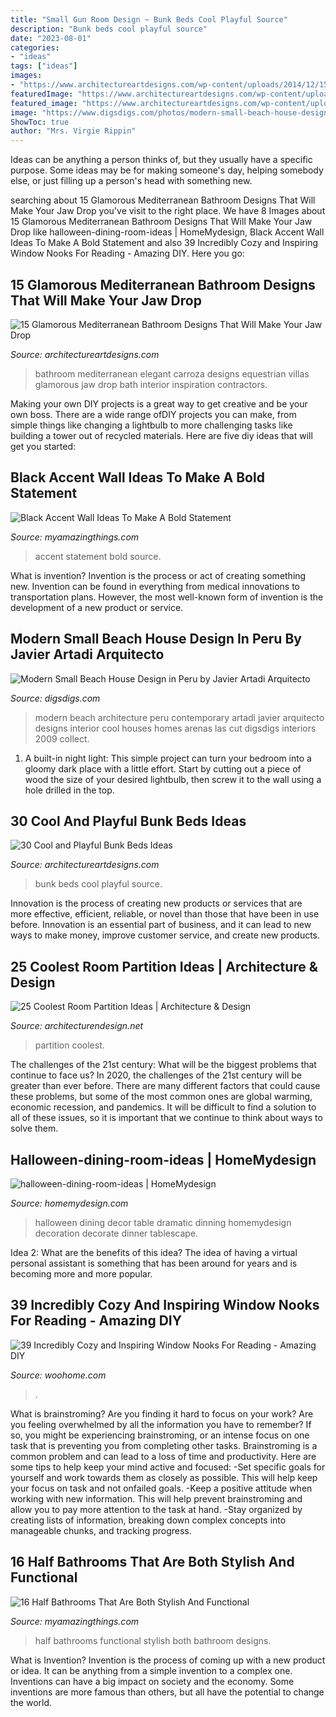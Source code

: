 ```yaml
---
title: "Small Gun Room Design ~ Bunk Beds Cool Playful Source"
description: "Bunk beds cool playful source"
date: "2023-08-01"
categories:
- "ideas"
tags: ["ideas"]
images:
- "https://www.architectureartdesigns.com/wp-content/uploads/2014/12/15-Glamorous-Mediterranean-Bathroom-Designs-That-Will-Make-Your-Jaw-Drop-12-630x947.jpg"
featuredImage: "https://www.architectureartdesigns.com/wp-content/uploads/2013/06/310-630x945.jpg"
featured_image: "https://www.architectureartdesigns.com/wp-content/uploads/2014/12/15-Glamorous-Mediterranean-Bathroom-Designs-That-Will-Make-Your-Jaw-Drop-12-630x947.jpg"
image: "https://www.digsdigs.com/photos/modern-small-beach-house-design-6-554x850.jpg"
ShowToc: true
author: "Mrs. Virgie Rippin"
---
```



Ideas can be anything a person thinks of, but they usually have a specific purpose. Some ideas may be for making someone's day, helping somebody else, or just filling up a person's head with something new.

	

		
searching about 15 Glamorous Mediterranean Bathroom Designs That Will Make Your Jaw Drop you've visit to the right place. We have 8 Images about 15 Glamorous Mediterranean Bathroom Designs That Will Make Your Jaw Drop like halloween-dining-room-ideas | HomeMydesign, Black Accent Wall Ideas To Make A Bold Statement and also 39 Incredibly Cozy and Inspiring Window Nooks For Reading - Amazing DIY. Here you go:
		
    
## 15 Glamorous Mediterranean Bathroom Designs That Will Make Your Jaw Drop

<img loading=lazy src="https://www.architectureartdesigns.com/wp-content/uploads/2014/12/15-Glamorous-Mediterranean-Bathroom-Designs-That-Will-Make-Your-Jaw-Drop-12-630x947.jpg" onerror="this.onerror=null;this.src='https://tse1.mm.bing.net/th?id=OIP.HYiLv5tdjgM5I-cYl_bMEQHaLI&amp;pid=15.1';" alt="15 Glamorous Mediterranean Bathroom Designs That Will Make Your Jaw Drop">

_Source: architectureartdesigns.com_

>bathroom mediterranean elegant carroza designs equestrian villas glamorous jaw drop bath interior inspiration contractors. 

	

Making your own DIY projects is a great way to get creative and be your own boss. There are a wide range ofDIY projects you can make, from simple things like changing a lightbulb to more challenging tasks like building a tower out of recycled materials. Here are five diy ideas that will get you started: 

    
## Black Accent Wall Ideas To Make A Bold Statement

<img loading=lazy src="http://myamazingthings.com/wp-content/uploads/2018/02/black-accent-wall-3.jpg" onerror="this.onerror=null;this.src='https://tse3.mm.bing.net/th?id=OIP.e0FLprZHkTWKFTAAMMzjTwHaLH&amp;pid=15.1';" alt="Black Accent Wall Ideas To Make A Bold Statement">

_Source: myamazingthings.com_

>accent statement bold source. 

	

What is invention?
Invention is the process or act of creating something new. Invention can be found in everything from medical innovations to transportation plans. However, the most well-known form of invention is the development of a new product or service.

    
## Modern Small Beach House Design In Peru By Javier Artadi Arquitecto

<img loading=lazy src="https://www.digsdigs.com/photos/modern-small-beach-house-design-6-554x850.jpg" onerror="this.onerror=null;this.src='https://tse1.mm.bing.net/th?id=OIP.cA5IilZutoKJnNp9O4ZLeQHaLX&amp;pid=15.1';" alt="Modern Small Beach House Design in Peru by Javier Artadi Arquitecto">

_Source: digsdigs.com_

>modern beach architecture peru contemporary artadi javier arquitecto designs interior cool houses homes arenas las cut digsdigs interiors 2009 collect. 

	

1. A built-in night light: This simple project can turn your bedroom into a gloomy dark place with a little effort. Start by cutting out a piece of wood the size of your desired lightbulb, then screw it to the wall using a hole drilled in the top.

    
## 30 Cool And Playful Bunk Beds Ideas

<img loading=lazy src="https://www.architectureartdesigns.com/wp-content/uploads/2013/06/310-630x945.jpg" onerror="this.onerror=null;this.src='https://tse1.mm.bing.net/th?id=OIP.n3xnVjSylgapNTarGRPpjgHaLH&amp;pid=15.1';" alt="30 Cool and Playful Bunk Beds Ideas">

_Source: architectureartdesigns.com_

>bunk beds cool playful source. 

	

Innovation is the process of creating new products or services that are more effective, efficient, reliable, or novel than those that have been in use before. Innovation is an essential part of business, and it can lead to new ways to make money, improve customer service, and create new products.

    
## 25 Coolest Room Partition Ideas | Architecture &amp; Design

<img loading=lazy src="http://cdn.architecturendesign.net/wp-content/uploads/2014/08/753.jpg" onerror="this.onerror=null;this.src='https://tse1.mm.bing.net/th?id=OIP.vY66Fsip9dzeE_fMcrXXUQHaLK&amp;pid=15.1';" alt="25 Coolest Room Partition Ideas | Architecture &amp; Design">

_Source: architecturendesign.net_

>partition coolest. 

	

The challenges of the 21st century: What will be the biggest problems that continue to face us?
In 2020, the challenges of the 21st century will be greater than ever before. There are many different factors that could cause these problems, but some of the most common ones are global warming, economic recession, and pandemics. It will be difficult to find a solution to all of these issues, so it is important that we continue to think about ways to solve them.

    
## Halloween-dining-room-ideas | HomeMydesign

<img loading=lazy src="https://homemydesign.com/wp-content/uploads/2014/09/halloween-dining-room-ideas.jpg" onerror="this.onerror=null;this.src='https://tse3.mm.bing.net/th?id=OIP.l0Y1nJPYK8sw92XpGkFMBQHaLH&amp;pid=15.1';" alt="halloween-dining-room-ideas | HomeMydesign">

_Source: homemydesign.com_

>halloween dining decor table dramatic dinning homemydesign decoration decorate dinner tablescape. 

	

Idea 2: What are the benefits of this idea?
The idea of having a virtual personal assistant is something that has been around for years and is becoming more and more popular.

    
## 39 Incredibly Cozy And Inspiring Window Nooks For Reading - Amazing DIY

<img loading=lazy src="https://www.woohome.com/wp-content/uploads/2013/10/Inspiring-Window-Reading-Nook-8.jpg" onerror="this.onerror=null;this.src='https://tse4.mm.bing.net/th?id=OIP.Nfv4Kq5j0WCg7ihmVQDJzgHaJ5&amp;pid=15.1';" alt="39 Incredibly Cozy and Inspiring Window Nooks For Reading - Amazing DIY">

_Source: woohome.com_

>. 

	

What is brainstroming?
Are you finding it hard to focus on your work? Are you feeling overwhelmed by all the information you have to remember? If so, you might be experiencing brainstroming, or an intense focus on one task that is preventing you from completing other tasks. Brainstroming is a common problem and can lead to a loss of time and productivity. Here are some tips to help keep your mind active and focused: 
-Set specific goals for yourself and work towards them as closely as possible. This will help keep your focus on task and not onfailed goals. 
-Keep a positive attitude when working with new information. This will help prevent brainstroming and allow you to pay more attention to the task at hand. 
-Stay organized by creating lists of information, breaking down complex concepts into manageable chunks, and tracking progress.

    
## 16 Half Bathrooms That Are Both Stylish And Functional

<img loading=lazy src="https://myamazingthings.com/wp-content/uploads/2016/12/silver.jpg" onerror="this.onerror=null;this.src='https://tse4.mm.bing.net/th?id=OIP.u_OutQajsrjcBYVqYw13ogHaLG&amp;pid=15.1';" alt="16 Half Bathrooms That Are Both Stylish And Functional">

_Source: myamazingthings.com_

>half bathrooms functional stylish both bathroom designs. 

	

What is Invention?
Invention is the process of coming up with a new product or idea. It can be anything from a simple invention to a complex one. Inventions can have a big impact on society and the economy. Some inventions are more famous than others, but all have the potential to change the world.

